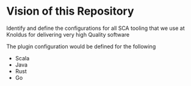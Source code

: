 # Vision of this Repository

Identify and define the configurations for all SCA tooling that we use at Knoldus for delivering very high Quality software

The plugin configuration would be defined for the following
- Scala
- Java
- Rust
- Go
